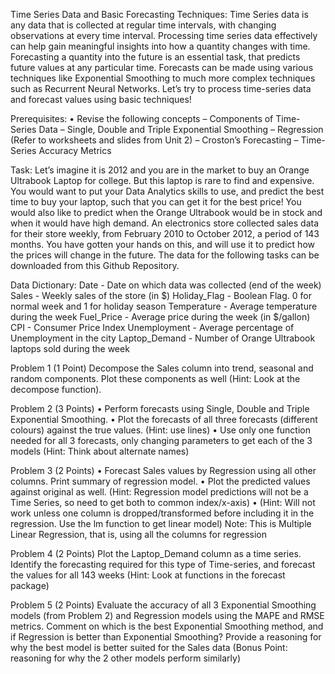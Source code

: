 Time Series Data and Basic Forecasting Techniques:
Time Series data is any data that is collected at regular time intervals, with changing observations at every
time interval. Processing time series data effectively can help gain meaningful insights into how a quantity
changes with time.
Forecasting a quantity into the future is an essential task, that predicts future values at any particular time.
Forecasts can be made using various techniques like Exponential Smoothing to much more complex techniques
such as Recurrent Neural Networks. Let’s try to process time-series data and forecast values using basic
techniques!

Prerequisites:
• Revise the following concepts
– Components of Time-Series Data
– Single, Double and Triple Exponential Smoothing
– Regression (Refer to worksheets and slides from Unit 2)
– Croston’s Forecasting
– Time-Series Accuracy Metrics

Task:
Let’s imagine it is 2012 and you are in the market to buy an Orange Ultrabook Laptop for college. But this
laptop is rare to find and expensive. You would want to put your Data Analytics skills to use, and predict
the best time to buy your laptop, such that you can get it for the best price! You would also like to predict
when the Orange Ultrabook would be in stock and when it would have high demand.
An electronics store collected sales data for their store weekly, from February 2010 to October 2012, a period
of 143 months. You have gotten your hands on this, and will use it to predict how the prices will change in
the future.
The data for the following tasks can be downloaded from this Github Repository.

Data Dictionary:
Date - Date on which data was collected (end of the week)
Sales - Weekly sales of the store (in $)
Holiday_Flag - Boolean Flag. 0 for normal week and 1 for holiday season
Temperature - Average temperature during the week
Fuel_Price - Average price during the week (in $/gallon)
CPI - Consumer Price Index
Unemployment - Average percentage of Unemployment in the city
Laptop_Demand - Number of Orange Ultrabook laptops sold during the week

Problem 1 (1 Point)
Decompose the Sales column into trend, seasonal and random components. Plot these components as well
(Hint: Look at the decompose function).

Problem 2 (3 Points)
• Perform forecasts using Single, Double and Triple Exponential Smoothing.
• Plot the forecasts of all three forecasts (different colours) against the true values. (Hint: use lines)
• Use only one function needed for all 3 forecasts, only changing parameters to get each of the 3
models (Hint: Think about alternate names)

Problem 3 (2 Points)
• Forecast Sales values by Regression using all other columns. Print summary of regression model.
• Plot the predicted values against original as well. (Hint: Regression model predictions will not be a
Time Series, so need to get both to common index/x-axis)
• (Hint: Will not work unless one column is dropped/transformed before including it in the regression.
Use the lm function to get linear model)
Note: This is Multiple Linear Regression, that is, using all the columns for regression

Problem 4 (2 Points)
Plot the Laptop_Demand column as a time series. Identify the forecasting required for this type of Time-series,
and forecast the values for all 143 weeks (Hint: Look at functions in the forecast package)

Problem 5 (2 Points)
Evaluate the accuracy of all 3 Exponential Smoothing models (from Problem 2) and Regression models
using the MAPE and RMSE metrics. Comment on which is the best Exponential Smoothing method, and
if Regression is better than Exponential Smoothing? Provide a reasoning for why the best model is better
suited for the Sales data (Bonus Point: reasoning for why the 2 other models perform similarly)
